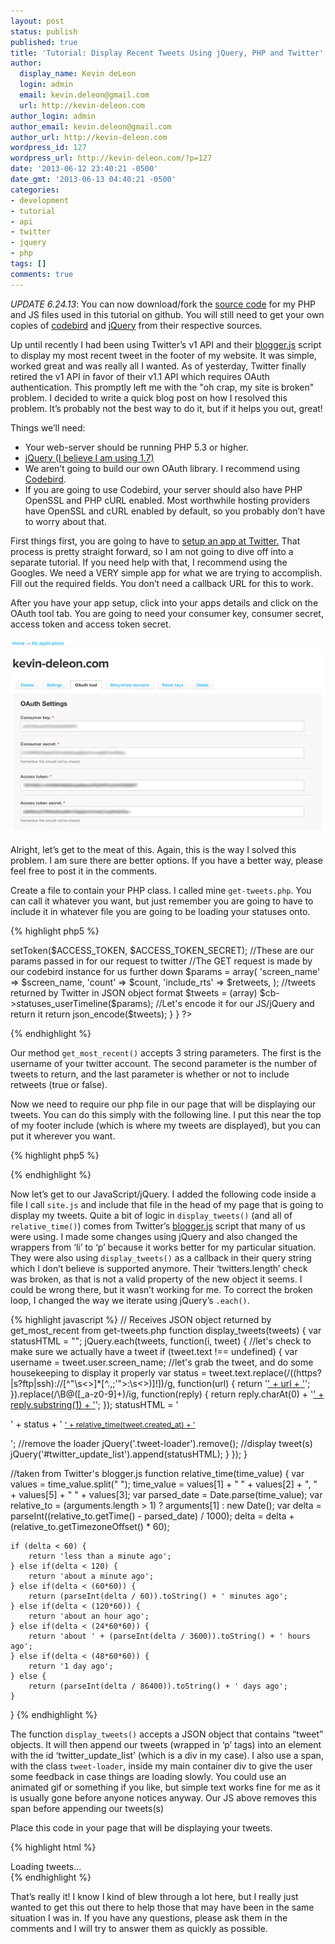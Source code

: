 ```yaml
---
layout: post
status: publish
published: true
title: 'Tutorial: Display Recent Tweets Using jQuery, PHP and Twitter''s API'
author:
  display_name: Kevin deLeon
  login: admin
  email: kevin.deleon@gmail.com
  url: http://kevin-deleon.com
author_login: admin
author_email: kevin.deleon@gmail.com
author_url: http://kevin-deleon.com
wordpress_id: 127
wordpress_url: http://kevin-deleon.com/?p=127
date: '2013-06-12 23:40:21 -0500'
date_gmt: '2013-06-13 04:40:21 -0500'
categories:
- development
- tutorial
- api
- twitter
- jquery
- php
tags: []
comments: true
---
```

*UPDATE 6.24.13*: You can now download/fork the <a href="https://github.com/kevindeleon/get-tweets" target="_blank">source code</a> for my PHP and JS files used in this tutorial on github. You will still need to get your own copies of <a href="https://github.com/mynetx/codebird-php" target="_blank">codebird</a> and <a href="http://jquery.com" target="_blank">jQuery</a> from their respective sources. 

Up until recently I had been using Twitter&rsquo;s v1 API and their <a href="http://twitter.com/javascripts/blogger.js" target="_blank">blogger.js</a> script to display my most recent tweet in the footer of my website. It was simple, worked great and was really all I wanted. As of yesterday, Twitter finally retired the v1 API in favor of their v1.1 API which requires OAuth authentication. This promptly left me with the "oh crap, my site is broken" problem. I decided to write a quick blog post on how I resolved this problem. It&rsquo;s probably not the best way to do it, but if it helps you out, great!

Things we&rsquo;ll need:

* Your web-server should be running PHP 5.3 or higher.
* <a href="http://jquery.com/" target="_blank">jQuery (I believe I am using 1.7)</a>
* We aren&rsquo;t going to build our own OAuth library. I recommend using <a href="https://github.com/mynetx/codebird-php">Codebird</a>.
* If you are going to use Codebird, your server should also have PHP OpenSSL and PHP cURL enabled. Most worthwhile hosting providers have OpenSSL and cURL enabled by default, so you probably don&rsquo;t have to worry about that.

First things first, you are going to have to <a href="https://dev.twitter.com/apps" target="_blank">setup an app at Twitter.</a> That process is pretty straight forward, so I am not going to dive off into a separate tutorial. If you need help with that, I recommend using the Googles. We need a VERY simple app for what we are trying to accomplish. Fill out the required fields. You don&rsquo;t need a callback URL for this to work.

After you have your app setup, click into your apps details and click on the OAuth tool tab. You are going to need your consumer key, consumer secret, access token and access token secret.

<img src="/wp-content/uploads/2013/06/oauth.jpg" alt="Twitter OAuth Tool" class="img-max">

Alright, let&rsquo;s get to the meat of this. Again, this is the way I solved this problem. I am sure there are better options. If you have a better way, please feel free to post it in the comments.

Create a file to contain your PHP class. I called mine `get-tweets.php`. You can call it whatever you want, but just remember you are going to have to include it in whatever file you are going to be loading your statuses onto.

{% highlight php5 %}
<?php
class GetTweets {
    static public function get_most_recent($screen_name, $count, $retweets)
    {
        //codebird is going to be doing the oauth lifting for us
        require_once('codebird.php');

        //These are your keys/tokens/secrets provided by Twitter
        $CONSUMER_KEY = 'yourconsumerkey';
        $CONSUMER_SECRET = 'yourconsumersecret';
        $ACCESS_TOKEN = 'accesstoken';
        $ACCESS_TOKEN_SECRET = 'accesstokensecret';

        //Get authenticated
        \Codebird\Codebird::setConsumerKey($CONSUMER_KEY, $CONSUMER_SECRET);

        $cb = \Codebird\Codebird::getInstance();
        $cb->setToken($ACCESS_TOKEN, $ACCESS_TOKEN_SECRET);

        //These are our params passed in for our request to twitter
        //The GET request is made by our codebird instance for us further down
        $params = array(
            'screen_name' => $screen_name,
            'count' => $count,
            'include_rts' => $retweets,
        );

        //tweets returned by Twitter in JSON object format
        $tweets = (array) $cb->statuses_userTimeline($params);

        //Let's encode it for our JS/jQuery and return it
        return json_encode($tweets);
    }
}
?>
{% endhighlight %}

Our method `get_most_recent()` accepts 3 string parameters. The first is the username of your twitter account. The second parameter is the number of tweets to return, and the last parameter is whether or not to include retweets (true or false).

Now we need to require our php file in our page that will be displaying our tweets. You can do this simply with the following line. I put this near the top of my footer include (which is where my tweets are displayed), but you can put it wherever you want.

{% highlight php5 %}
<?php
// Requiring custom class that pulls most recent tweets
require_once('get-tweets.php')
?>
{% endhighlight %}

Now let&rsquo;s get to our JavaScript/jQuery. I added the following code inside a file I call `site.js` and include that file in the head of my page that is going to display my tweets. Quite a bit of logic in `display_tweets()` (and all of `relative_time()`) comes from Twitter&rsquo;s <a href="http://twitter.com/javascripts/blogger.js" target="_blank">blogger.js</a> script that many of us were using. I made some changes using jQuery and also changed the wrappers from &lsquo;li&rsquo; to &lsquo;p&rsquo; because it works better for my particular situation. They were also using `display_tweets()` as a callback in their query string which I don&rsquo;t believe is supported anymore. Their &lsquo;twitters.length&rsquo; check was broken, as that is not a valid property of the new object it seems. I could be wrong there, but it wasn&rsquo;t working for me. To correct the broken loop, I changed the way we iterate using jQuery&rsquo;s `.each()`.

{% highlight javascript %}
// Receives JSON object returned by get_most_recent from get-tweets.php
function display_tweets(tweets) {
    var statusHTML = "";
    jQuery.each(tweets, function(i, tweet) {
        //let's check to make sure we actually have a tweet
        if (tweet.text !== undefined) {
            var username = tweet.user.screen_name;
            //let's grab the tweet, and do some housekeeping to display it properly
            var status = tweet.text.replace(/((https?|s?ftp|ssh)\:\/\/[^"\s\<\>]*[^.,;'">\:\s\<\>\)\]\!])/g, function(url) {
                return '<a href="' + url + '">' + url + '</a>';
            }).replace(/\B@([_a-z0-9]+)/ig, function(reply) {
                return reply.charAt(0) + '<a href="http://twitter.com/' + reply.substring(1) + '">' + reply.substring(1) + '</a>';
            });
            statusHTML = '<p><span>' + status + '</span> <a style="font-size:85%" href="http://twitter.com/' + username + '/statuses/' + tweet.id_str + '">' + relative_time(tweet.created_at) + '</a></p>';
            //remove the loader
            jQuery('.tweet-loader').remove();
            //display tweet(s)
            jQuery('#twitter_update_list').append(statusHTML);
        }
    });
}

//taken from Twitter's blogger.js
function relative_time(time_value) {
    var values = time_value.split(" ");
    time_value = values[1] + " " + values[2] + ", " + values[5] + " " + values[3];
    var parsed_date = Date.parse(time_value);
    var relative_to = (arguments.length > 1) ? arguments[1] : new Date();
    var delta = parseInt((relative_to.getTime() - parsed_date) / 1000);
    delta = delta + (relative_to.getTimezoneOffset() * 60);

    if (delta < 60) {
        return 'less than a minute ago';
    } else if(delta < 120) {
        return 'about a minute ago';
    } else if(delta < (60*60)) {
        return (parseInt(delta / 60)).toString() + ' minutes ago';
    } else if(delta < (120*60)) {
        return 'about an hour ago';
    } else if(delta < (24*60*60)) {
        return 'about ' + (parseInt(delta / 3600)).toString() + ' hours ago';
    } else if(delta < (48*60*60)) {
        return '1 day ago';
    } else {
        return (parseInt(delta / 86400)).toString() + ' days ago';
    }
}
{% endhighlight %}

The function `display_tweets()` accepts a JSON object that contains &ldquo;tweet&rdquo; objects. It will then append our tweets (wrapped in &lsquo;p&rsquo; tags) into an element with the id &lsquo;twitter_update_list&rsquo; (which is a div in my case). I also use a span, with the class `tweet-loader`, inside my main container div to give the user some feedback in case things are loading slowly. You could use an animated gif or something if you like, but simple text works fine for me as it is usually gone before anyone notices anyway. Our JS above removes this span before appending our tweets(s)

Place this code in your page that will be displaying your tweets.

{% highlight html %}
<!-- Our div that will contain our tweets -->
<div id="twitter_update_list">
    <span class="tweet-loader">Loading tweets...</span>
</div>
<script type="text/javascript">
    //get JSON object from twitter
    var tweets = <?php echo GetTweets::get_most_recent('kevindeleon','1','true') ?>;
    //pass returned JSON object into display_tweets()
    display_tweets(tweets);
</script>
{% endhighlight %}

That&rsquo;s really it! I know I kind of blew through a lot here, but I really just wanted to get this out there to help those that may have been in the same situation I was in. If you have any questions, please ask them in the comments and I will try to answer them as quickly as possible.